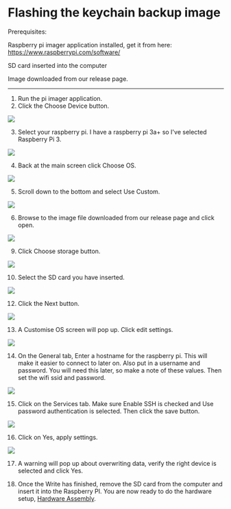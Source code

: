 # Flashing the keychain backup image
Prerequisites:

Raspberry pi imager application installed, get it from here: https://www.raspberrypi.com/software/

SD card inserted into the computer

Image downloaded from our release page.

-----------


1. Run the pi imager application.
2. Click the Choose Device button.

![](pics/imager_choose_device.jpg)

3. Select your raspberry pi. I have a raspberry pi 3a+ so I've selected Raspberry Pi 3.

![](pics/imager_select_pi_list.jpg)

4. Back at the main screen click Choose OS.

![](pics/imager_choose_os.jpg)

5. Scroll down to the bottom and select Use Custom.

![](pics/imager_select_image_list.jpg)

6. Browse to the image file downloaded from our release page and click open.

![](pics/imager_select_image_picker.jpg)

9. Click Choose storage button.

![](pics/imager_choose_storage.jpg)

10. Select the SD card you have inserted.

![](pics/imager_select_sd_card.jpg)

12. Click the Next button.

![](pics/imager_all_selected_click_next.jpg)

13. A Customise OS screen will pop up. Click edit settings.

![](pics/imager_click_edit_settings.jpg)

14. On the General tab, Enter a hostname for the raspberry pi. This will make it easier to connect to later on. Also put in a username and password. You will need this later, so make a note of these values. Then set the wifi ssid and password.

![](pics/imager_os_customisation.jpg)

15. Click on the Services tab. Make sure Enable SSH is checked and Use password authentication is selected. Then click the save button.

![](pics/imager_os_customisation_services.jpg)

16. Click on Yes, apply settings.

![](pics/imager_click_yes_apply_settings.jpg)

17. A warning will pop up about overwriting data, verify the right device is selected and click Yes.

18. Once the Write has finished, remove the SD card from the computer and insert it into the Raspberry PI. You are now ready to do the hardware setup, [Hardware Assembly](assembly.md).
